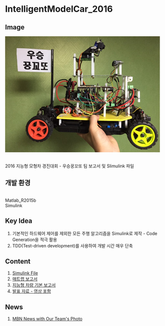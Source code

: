 IntelligentModelCar_2016
========

## Image
![Image](./images/modelcar2.jpg) 

<br/>
2016 지능형 모형차 경진대회 - 우승꿍꼬또 팀 보고서 및 Slimulink 파일 

## 개발 환경
<br/>Matlab_R2015b
<br/>Simulink

## Key Idea
1. 기본적인 하드웨어 제어를 제외한 모든 주행 알고리즘을 Simulink로 제작 - Code Generation을 적극 활용
2. TDD(Test-driven development)를 사용하여 개발 시간 매우 단축

## Content
1. <a href="https://github.com/proauto/IntelligentModelCar_2016/blob/master/Intelligent_Vehicle7.04/Intelligent_Vehicle.slx">Simulink File</a>
2. <a href="https://github.com/proauto/IntelligentModelCar_2016/blob/master/2016%20%EA%B2%BD%EC%A7%84%EB%8C%80%ED%9A%8C%20Mathworks%20%EB%B3%B4%EA%B3%A0%EC%84%9C_%ED%95%9C%EC%96%91%EB%8C%80%ED%95%99%EA%B5%90%20%EC%9A%B0%EC%8A%B9%EA%BF%8D%EA%BC%AC%EB%98%90%ED%8C%80.pdf">매트랩 보고서</a>
3. <a href="https://github.com/proauto/IntelligentModelCar_2016/blob/master/2016%20%EA%B2%BD%EC%A7%84%EB%8C%80%ED%9A%8C%20_%ED%95%9C%EC%96%91%EB%8C%80%ED%95%99%EA%B5%90%20%EC%9A%B0%EC%8A%B9%EA%BF%8D%EA%BC%AC%EB%98%90%ED%8C%80.pdf">지능형 차량 기본 보고서</a>
4. <a href="https://github.com/proauto/IntelligentModelCar_2016/blob/master/WE_DREAMED_VICTORY.pptx">발표 자료 - 영상 포함</a>

## News
1. <a href="http://www.mbn.co.kr/pages/news/newsView.php?news_seq_no=2948827">MBN News with Our Team's Photo</a>


